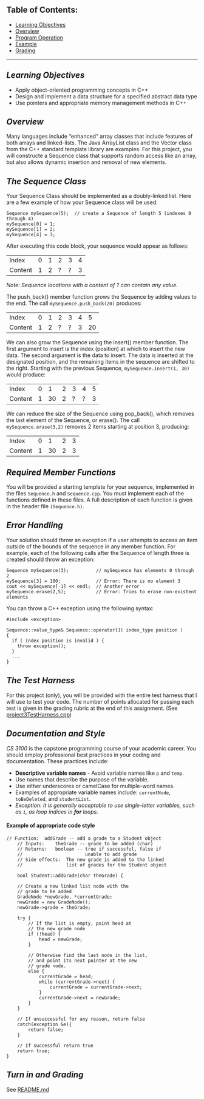 ## Table of Contents:
* [Learning Objectives](#learning-objectives)
* [Overview](#overview)
* [Program Operation](#program-operation)
* [Example](#example-of-program-execution)
* [Grading](#turn-in-and-grading)

---

## _Learning Objectives_

   - Apply object-oriented programming concepts in C++
   - Design and implement a data structure for a specified abstract data type
   - Use pointers and appropriate memory management methods in C++


## _Overview_

  Many languages include “enhanced” array classes that include features of both arrays and linked-lists. 
  The Java ArrayList class and the Vector class from the C++ standard template library are examples. 
  For this project, you will constructe a Sequence class that supports random access like an array, but also allows dynamic insertion and removal of new elements. 

## _The Sequence Class_

  Your Sequence Class should be implemented as a doubly-linked list. Here are a few example of how your Sequence class will be used:

  ```
Sequence mySequence(5);  // create a Sequence of length 5 (indexes 0 through 4)
mySequence[0] = 1;
mySequence[1] = 2;
mySequence[4] = 3;
  ```
After executing this code block, your sequence would appear as follows:

|   |   |   |   |   |   |
|---|---|---|---|---|---|
|Index  |0|1|2|3|4|
|Content|1|2|?|?|3|

_Note: Sequence locations with a content of ? can contain any value._

The push_back() member function grows the Sequence by adding values to the end. The call `mySequence.push_back(20)` produces:

|   |   |   |   |   |   |   |
|---|---|---|---|---|---|---|
|Index  |0|1|2|3|4| 5|
|Content|1|2|?|?|3|20|

We can also grow the Sequence using the insert() member function. 
The first argument to insert is the index (position) at which to insert the new data. 
The second argument is the data to insert. The data is inserted at the designated position, and the remaining items in the sequence are shifted to the right. 
Starting with the previous Sequence, `mySequence.insert(1, 30)` would produce:

|   |   |   |   |   |   |   |
|---|---|---|---|---|---|---|
|Index  |0| 1|2|3|4| 5| 6|
|Content|1|30|2|?|?| 3|20|

We can reduce the size of the Sequence using pop_back(), 
which removes the last element of the Sequence, or erase(). 
The call `mySequence.erase(3,2)` removes 2 items starting at position 3, producing:

|   |   |   |   |   |
|---|---|---|---|---|
|Index  |0| 1|2|3| 4|
|Content|1|30|2|3|20|

## _Required Member Functions_

You will be provided a starting template for your sequence, implemented in the files `Sequence.h` and `Sequence.cpp`.
You must implement each of the functions defined in these files.
A full description of each function is given in the header file `(Sequence.h)`.

## _Error Handling_


Your solution should throw an exception if a user attempts to access an item outside of the bounds of the sequence in any member function.
For example, each of the following calls after the Sequence of length three is created should throw an exception: 

```
Sequence mySequence(3);          // mySequence has elements 0 through 2
mySequence[3] = 100;             // Error: There is no element 3
cout << mySequence[-1] << endl;  // Another error
mySequence.erase(2,5);           // Error: Tries to erase non-existent elements
```

You can throw a C++ exception using the following syntax: 

```
#include <exception>

Sequence::value_type& Sequence::operator[]( index_type position )
{
  if ( index position is invalid ) {
    throw exception();
  }
  ...
}
```


## _The Test Harness_
For this project (only), you will be provided with the entire test harness that I will use to test your code. 
The number of points allocated for passing each test is given in the grading rubric at the end of this assignment.
(See [project3TestHarness.cpp](https://github.com/WSU-CS-3100/Project3/blob/main/project3TestHarness.cpp))


## _Documentation and Style_
_CS 3100_ is the capstone programming course of your academic career. 
You should employ professional best practices in your coding and documentation. 
These practices include: 


  - **Descriptive variable names** - Avoid variable names like `p` and `temp`.
  - Use names that describe the purpose of the variable.
  - Use either underscores or camelCase for multiple-word names.
  - Examples of appropriate variable names include: `currentNode`, `toBeDeleted`, and `studentList`.
  - _Exception: It is generally acceptable to use single-letter variables, such as `i`, as loop indices in **for** loops._


#### Example of appropriate code style
```
// Function:  addGrade -- add a grade to a Student object
	// Inputs:    theGrade -- grade to be added (char)
	// Returns:   boolean -- true if successful, false if
	//                       unable to add grade
	// Side effects:  The new grade is added to the linked
	//                list of grades for the Student object

	bool Student::addGrade(char theGrade) {

	// Create a new linked list node with the
	// grade to be added
	GradeNode *newGrade, *currentGrade;
	newGrade = new GradeNode();
	newGrade->grade = theGrade;

	try {
		// If the list is empty, point head at
		// the new grade node
		if (!head) {
			head = newGrade;
		}
		
		// Otherwise find the last node in the list,
		// and point its next pointer at the new
		// grade node.
		else {
			currentGrade = head;
			while (currentGrade->next) {
				currentGrade = currentGrade->next;
			}
			currentGrade->next = newGrade;
		}
	}
	
	// If unsuccessful for any reason, return false
	catch(exception &e){
		return false;
	}
	
	// If successful return true
	return true;
}
```


## _Turn in and Grading_
See [README.md](https://github.com/WSU-CS-3100/Project3/blob/main/README.md)

